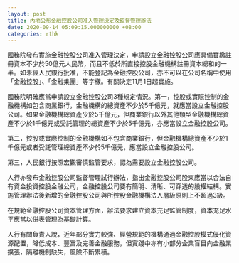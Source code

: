 ```yaml
---
layout: post
title: 內地公布金融控股公司准入管理決定及監督管理辦法
date: 2020-09-14 05:09:15.000000000 +08:00
categories: rthk
---
```


國務院發布實施金融控股公司准入管理決定，申請設立金融控股公司應具備實繳註冊資本不少於50億元人民幣，而且不低於所直接控股金融機構註冊資本總和的一半。如未經人民銀行批准，不能登記為金融控股公司，亦不可以在公司名稱中使用「金融控股」、「金融集團」等字樣。有關決定11月1日起實施。

國務院明確應當申請設立金融控股公司3種規定情況。第一，控股或實際控制的金融機構如包含商業銀行，金融機構的總資產不少於5千億元，就應當設立金融控股公司。如果金融機構總資產少於5千億元，但商業銀行以外其他類型金融機構總資產不少於1千億元或受託管理的總資產不少於5千億元，亦應當設立金融控股公司。

第二，控股或實際控制的金融機構如不包含商業銀行，但金融機構總資產不少於1千億元或者受託管理總資產不少於5千億元，應當設立金融控股公司。

第三，人民銀行按照宏觀審慎監管要求，認為需要設立金融控股公司。

人行亦發布金融控股公司監督管理試行辦法，指出金融控股公司股東應當以合法自有資金投資控股金融公司，金融控股公司要有簡明、清晰、可穿透的股權結構。實施管理辦法後新增的金融控股公司與所控股金融機構法人層級原則上不超過3級。

在規範金融控股公司資本管理方面，辦法要求建立資本充足監管制度，資本充足水平應當以併表管理為基礎計算。

人行有關負責人說，近年部分實力較強、經營規範的機構通過金融控股模式優化資源配置，降低成本、豐富及完善金融服務，但實踐中亦有小部分企業盲目向金融業擴張，隔離機制缺失，風險不斷累積。
